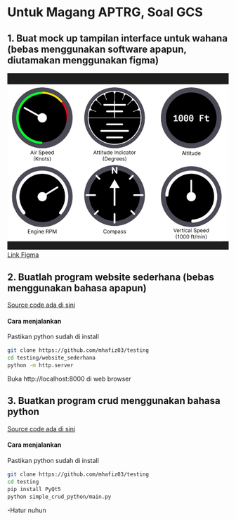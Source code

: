 # Untuk Magang APTRG, Soal GCS

## 1. Buat mock up tampilan interface untuk wahana (bebas menggunakan software apapun, diutamakan menggunakan figma)

![](images/control.jpg)
[Link Figma](https://www.figma.com/file/lHuazjbyPE4oDXG0WzFQX0/Magang_APTRG?type=design&node-id=0%3A1&mode=design&t=kvRCQyH0sAFT5Scx-1) 

## 2. Buatlah program website sederhana (bebas menggunakan bahasa apapun)

[Source code ada di sini](website_sederhana)

#### Cara menjalankan
Pastikan python sudah di install

```bash
git clone https://github.com/mhafiz03/testing
cd testing/website_sederhana
python -m http.server
```

Buka http://localhost:8000 di web browser

## 3. Buatkan program crud menggunakan bahasa python

[Source code ada di sini](simple_crud_python)

#### Cara menjalankan
Pastikan python sudah di install

```bash
git clone https://github.com/mhafiz03/testing
cd testing
pip install PyQt5
python simple_crud_python/main.py
```

-Hatur nuhun